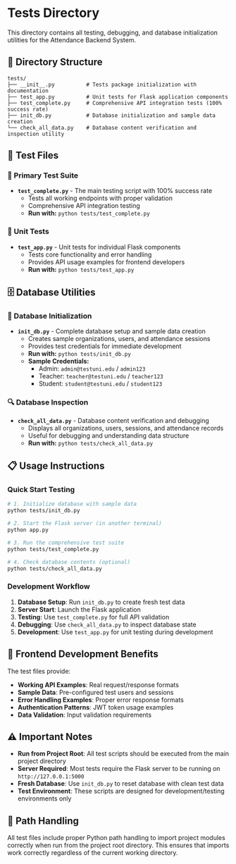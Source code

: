 # Tests Directory

This directory contains all testing, debugging, and database initialization utilities for the Attendance Backend System.

## 📁 Directory Structure

```
tests/
├── __init__.py          # Tests package initialization with documentation
├── test_app.py          # Unit tests for Flask application components
├── test_complete.py     # Comprehensive API integration tests (100% success rate)
├── init_db.py           # Database initialization and sample data creation
└── check_all_data.py    # Database content verification and inspection utility
```

## 🧪 Test Files

### 🎯 Primary Test Suite
- **`test_complete.py`** - The main testing script with 100% success rate
  - Tests all working endpoints with proper validation
  - Comprehensive API integration testing
  - **Run with:** `python tests/test_complete.py`

### 🔧 Unit Tests
- **`test_app.py`** - Unit tests for individual Flask components
  - Tests core functionality and error handling
  - Provides API usage examples for frontend developers
  - **Run with:** `python tests/test_app.py`

## 🗄️ Database Utilities

### 🚀 Database Initialization
- **`init_db.py`** - Complete database setup and sample data creation
  - Creates sample organizations, users, and attendance sessions
  - Provides test credentials for immediate development
  - **Run with:** `python tests/init_db.py`
  - **Sample Credentials:**
    - Admin: `admin@testuni.edu` / `admin123`
    - Teacher: `teacher@testuni.edu` / `teacher123`
    - Student: `student@testuni.edu` / `student123`

### 🔍 Database Inspection
- **`check_all_data.py`** - Database content verification and debugging
  - Displays all organizations, users, sessions, and attendance records
  - Useful for debugging and understanding data structure
  - **Run with:** `python tests/check_all_data.py`

## 📋 Usage Instructions

### Quick Start Testing
```bash
# 1. Initialize database with sample data
python tests/init_db.py

# 2. Start the Flask server (in another terminal)
python app.py

# 3. Run the comprehensive test suite
python tests/test_complete.py

# 4. Check database contents (optional)
python tests/check_all_data.py
```

### Development Workflow
1. **Database Setup**: Run `init_db.py` to create fresh test data
2. **Server Start**: Launch the Flask application
3. **Testing**: Use `test_complete.py` for full API validation
4. **Debugging**: Use `check_all_data.py` to inspect database state
5. **Development**: Use `test_app.py` for unit testing during development

## 📱 Frontend Development Benefits

The test files provide:
- **Working API Examples**: Real request/response formats
- **Sample Data**: Pre-configured test users and sessions
- **Error Handling Examples**: Proper error response formats
- **Authentication Patterns**: JWT token usage examples
- **Data Validation**: Input validation requirements

## ⚠️ Important Notes

- **Run from Project Root**: All test scripts should be executed from the main project directory
- **Server Required**: Most tests require the Flask server to be running on `http://127.0.0.1:5000`
- **Fresh Database**: Use `init_db.py` to reset database with clean test data
- **Test Environment**: These scripts are designed for development/testing environments only

## 🔧 Path Handling

All test files include proper Python path handling to import project modules correctly when run from the project root directory. This ensures that imports work correctly regardless of the current working directory.

